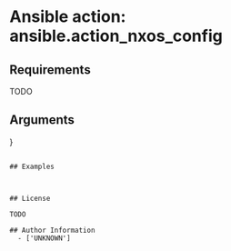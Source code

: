 # Ansible action: ansible.action_nxos_config





## Requirements

TODO

## Arguments

}
```

## Examples



## License

TODO

## Author Information
  - ['UNKNOWN']
